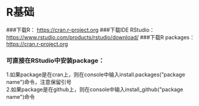 # R基础
###下载R：
  https://cran.r-project.org
###下载IDE RStudio：
  https://www.rstudio.com/products/rstudio/download/
###下载R packages：  
https://cran.r-project.org
###  可直接在RStudio中安装package：  
1.如果package是在cran上，则在console中输入install.packages("package name")命令，注意保留引号  
2.如果package是在github上，则在console中输入install_github("package name")命令
  

